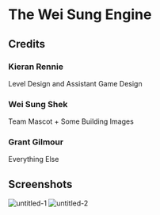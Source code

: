 # The Wei Sung Engine

## Credits
### Kieran Rennie
Level Design and Assistant Game Design
### Wei Sung Shek
Team Mascot + Some Building Images
### Grant Gilmour
Everything Else
## Screenshots
![untitled-1](https://user-images.githubusercontent.com/22331925/43050286-44308cba-8dfe-11e8-9130-306a584aaf98.png)
![untitled-2](https://user-images.githubusercontent.com/22331925/43050326-c1c4f7c4-8dfe-11e8-9350-be13399065e2.png)

